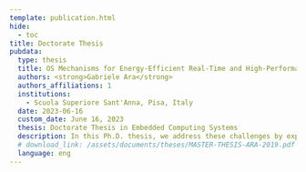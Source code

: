 ```yaml
---
template: publication.html
hide:
  - toc
title: Doctorate Thesis
pubdata:
  type: thesis
  title: OS Mechanisms for Energy-Efficient Real-Time and High-Performance Networking Applications
  authors: <strong>Gabriele Ara</strong>
  authors_affiliations: 1
  institutions:
    - Scuola Superiore Sant'Anna, Pisa, Italy
  date: 2023-06-16
  custom_date: June 16, 2023
  thesis: Doctorate Thesis in Embedded Computing Systems
  description: In this Ph.D. thesis, we address these challenges by exploring mechanisms involving (or bypassing) the OS to satisfy the performance and energy requirements of high-performance networking applications for HPC and real-time applications executing on embedded devices. We also examine the use of these mechanisms in the context of different application domains, highlighting the contrast between some enabling techniques for HPC/NFV and soft real-time applications running on embedded systems. Overall, this Ph.D. thesis contributes to various aspects of application design for cloud and edge computing.
  # download_link: /assets/documents/theses/MASTER-THESIS-ARA-2019.pdf
  language: eng
---
```

